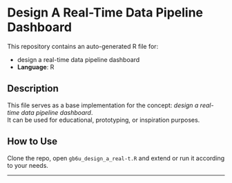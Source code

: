 # Design A Real-Time Data Pipeline Dashboard

This repository contains an auto-generated R file for:

- design a real-time data pipeline dashboard
- **Language**: R

## Description

This file serves as a base implementation for the concept: *design a real-time data pipeline dashboard*.  
It can be used for educational, prototyping, or inspiration purposes.

## How to Use

Clone the repo, open `gb6u_design_a_real-t.R` and extend or run it according to your needs.

---


